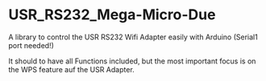 # USR_RS232_Mega-Micro-Due
A library to control the USR RS232 Wifi Adapter easily with Arduino (Serial1 port needed!)

It should to have all Functions included, but the most important focus is on the WPS feature auf the USR Adapter.
